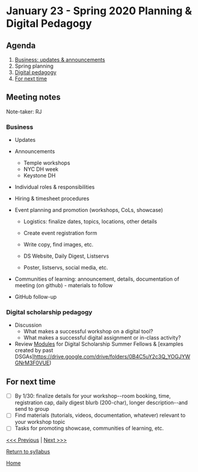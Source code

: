 #  January 23 - Spring 2020 Planning & Digital Pedagogy

## Agenda
1. [Business: updates & announcements](#meeting-notes)
2. Spring planning
2. [Digital pedagogy](#digital-scholarship-pedagogy)
3. [For next time](#for-next-time)

## Meeting notes
Note-taker: RJ

### Business
- Updates 
- Announcements
  - Temple workshops
  - NYC DH week
  - Keystone DH

- Individual roles & responsibilities

- Hiring & timesheet procedures

- Event planning and promotion (workshops, CoLs, showcase)
  - Logistics: finalize dates, topics, locations, other details 
  - Create event registration form
  - Write copy, find images, etc.
  
  - DS Website, Daily Digest, Listservs
  - Poster, listservs, social media, etc.
  
- Communities of learning: announcement, details, documentation of meeting (on github) - materials to follow

- GitHub follow-up

### Digital scholarship pedagogy
- Discussion
  - What makes a successful workshop on a digital tool? 
  - What makes a successful digital assignment or in-class activity?
- Review [Modules](modules/module-template.md) for Digital Scholarship Summer Fellows & [examples created by past DSGAs]https://drive.google.com/drive/folders/0B4C5uY2c3Q_YOGJYWGNrM3F0VUE) 



## For next time
- [ ] By 1/30: finalize details for your workshop--room booking, time, registration cap, daily digest blurb (200-char), longer description--and send to group
- [ ] Find materials (tutorials, videos, documentation, whatever) relevant to your workshop topic
- [ ] Tasks for promoting showcase, communities of learning, etc.

[<<< Previous](/sessions/12-17-git.md) | [Next >>>]()

[Return to syllabus](/syllabus.md)

[Home](/README.md)
